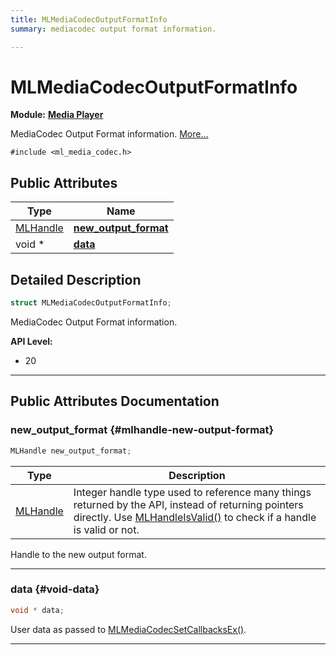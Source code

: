 ```yaml
---
title: MLMediaCodecOutputFormatInfo
summary: mediacodec output format information. 

---
```


# MLMediaCodecOutputFormatInfo

**Module:** **[Media Player](/versioned_docs/version-02-Aug-2023/api-ref/api/Modules/group___media_player/group___media_player.md)**



MediaCodec Output Format information.  [More...](#detailed-description)


`#include <ml_media_codec.h>`

## Public Attributes

| Type           | Name           |
| -------------- | -------------- |
| [MLHandle](/versioned_docs/version-02-Aug-2023/api-ref/api/Modules/group___platform/group___platform.md#uint64-t-mlhandle) | **[new_output_format](/versioned_docs/version-02-Aug-2023/api-ref/api/Modules/group___media_player/struct_m_l_media_codec_output_format_info.md#mlhandle-new-output-format)**  |
| void * | **[data](/versioned_docs/version-02-Aug-2023/api-ref/api/Modules/group___media_player/struct_m_l_media_codec_output_format_info.md#void-data)**  |

## Detailed Description

```cpp
struct MLMediaCodecOutputFormatInfo;
```

MediaCodec Output Format information. 




**API Level:**
  * 20




-----------
## Public Attributes Documentation

### new_output_format {#mlhandle-new-output-format}

```cpp
MLHandle new_output_format;
```



| Type | Description |
|--|--|
| [MLHandle](/versioned_docs/version-02-Aug-2023/api-ref/api/Modules/group___platform/group___platform.md#uint64-t-mlhandle) | Integer handle type used to reference many things returned by the API, instead of returning pointers directly. Use [MLHandleIsValid()](/versioned_docs/version-02-Aug-2023/api-ref/api/Modules/group___platform/group___platform.md#bool-mlhandleisvalid) to check if a handle is valid or not.  |


Handle to the new output format. 





-----------

### data {#void-data}

```cpp
void * data;
```


User data as passed to [MLMediaCodecSetCallbacksEx()](/versioned_docs/version-02-Aug-2023/api-ref/api/Modules/group___media_player/group___media_player.md#mlresult-mlmediacodecsetcallbacksex). 





-----------


